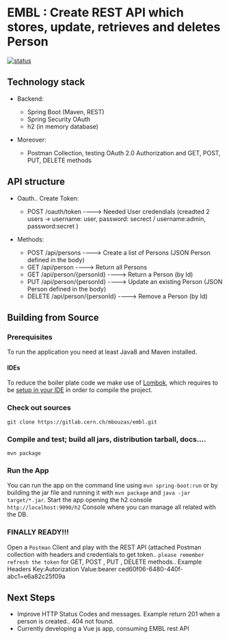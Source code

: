 # EMBL : Create REST API which stores, update, retrieves and deletes Person 
[![status](https://gitlab.cern.ch/mbouzas/embl/activity)](https://gitlab.cern.ch/mbouzas/embl/activity)


## Technology stack

* Backend:
    * Spring Boot (Maven, REST)
    * Spring Security OAuth 
    * h2 (in memory database)

* Moreover:
    * Postman Collection, testing OAuth 2.0 Authorization  and GET, POST, PUT, DELETE methods


## API structure

* Oauth.. Create Token:
    * POST /oauth/token   ----> Needed User credendials (creadted 2 users -> username: user, password: secrect / username:admin, password:secret )

* Methods:
    * POST     /api/persons           ---->  Create a list of Persons (JSON Person defined in the body)
    * GET      /api/person            ---->  Return all Persons
    * GET      /api/person/{personId} ---->  Return a Person (by Id)
    * PUT      /api/person/{personId} ---->  Update an existing Person (JSON Person defined in the body)
    * DELETE   /api/person/{personId} ---->  Remove a Person (by Id)

## Building from Source

### Prerequisites

To run the application you need at least Java8 and Maven installed.

#### IDEs

To reduce the boiler plate code we make use of [Lombok](https://projectlombok.org/), which requires to be [setup in your IDE](https://projectlombok.org/setup/overview) in order to compile the project.

### Check out sources
`git clone https://gitlab.cern.ch/mbouzas/embl.git`

### Compile and test; build all jars, distribution tarball, docs....
`mvn package`

### Run the App
You can run the app on the command line using `mvn spring-boot:run` or by building the jar file and running it with `mvn package` and `java -jar target/*.jar`.
Start the app opening the h2 console
`http://localhost:9090/h2` Console where you can manage all related with the DB. 

### FINALLY READY!!!
Open a `Postman` Client and play with the REST API (attached Postman collection with headers and credentials to get token.. `please remember refresh the token` for GET, POST , PUT , DELETE methods.. Example Headers  Key:Autorization Value:bearer ced60f06-6480-440f-abc1=e6a82c25f09a

## Next Steps
* Improve HTTP Status Codes and messages. Example return 201 when a person is created.. 404 not found.
* Currently developing a Vue js app, consuming  EMBL rest API
   

